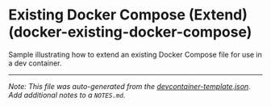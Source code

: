 
# Existing Docker Compose (Extend) (docker-existing-docker-compose)

Sample illustrating how to extend an existing Docker Compose file for use in a dev container.





---

_Note: This file was auto-generated from the [devcontainer-template.json](https://github.com/igecloudsdev/localdev-containers/blob/main/src/docker-existing-docker-compose/devcontainer-template.json).  Add additional notes to a `NOTES.md`._
